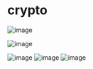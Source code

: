 
# crypto

![image](https://github.com/user-attachments/assets/dca3b92b-46b8-445f-ba0c-425e4c301017)

![image](https://github.com/user-attachments/assets/7e76b23e-9af4-436f-b26d-e420b7fb9029)

![image](https://github.com/user-attachments/assets/3b0bb160-b004-441b-b735-22fb351dfa3f)
![image](https://github.com/user-attachments/assets/41988104-e16b-4124-9d98-4a1b808b4908)
![image](https://github.com/user-attachments/assets/725956e5-ba20-45b7-ab6f-f94db698be5f)



 
 
